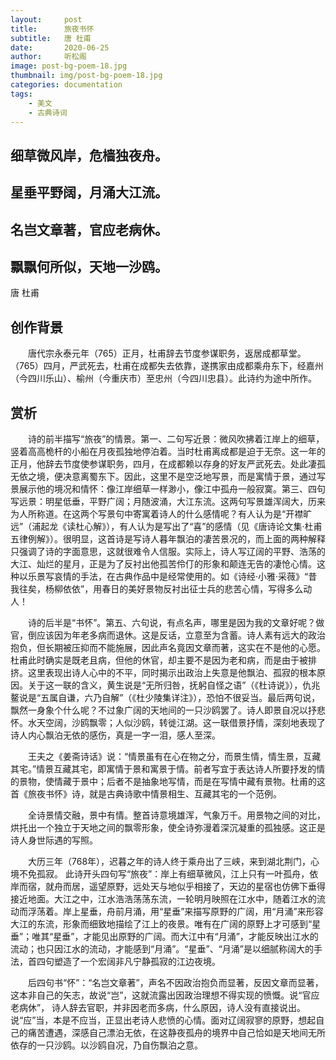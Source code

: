 ```yaml
---
layout:     post
title:      旅夜书怀
subtitle:   唐 杜甫
date:       2020-06-25
author:     听松阁
image: post-bg-poem-18.jpg
thumbnail: img/post-bg-poem-18.jpg
categories: documentation
tags:
    - 美文
    - 古典诗词
---
```


## 细草微风岸，危樯独夜舟。

## 星垂平野阔，月涌大江流。

## 名岂文章著，官应老病休。

## 飘飘何所似，天地一沙鸥。


唐 杜甫


## 创作背景



　　唐代宗永泰元年（765）正月，杜甫辞去节度参谋职务，返居成都草堂。（765）四月，严武死去，杜甫在成都失去依靠，遂携家由成都乘舟东下，经嘉州（今四川乐山）、榆州（今重庆市）至忠州（今四川忠县）。此诗约为途中所作。





## 赏析



　　诗的前半描写“旅夜”的情景。第一、二句写近景：微风吹拂着江岸上的细草，竖着高高桅杆的小船在月夜孤独地停泊着。当时杜甫离成都是迫于无奈。这一年的正月，他辞去节度使参谋职务，四月，在成都赖以存身的好友严武死去。处此凄孤无依之境，便决意离蜀东下。因此，这里不是空泛地写景，而是寓情于景，通过写景展示他的境况和情怀：像江岸细草一样渺小，像江中孤舟一般寂寞。第三、四句写远景：明星低垂，平野广阔；月随波涌，大江东流。这两句写景雄浑阔大，历来为人所称道。在这两个写景句中寄寓着诗人的什么感情呢？有人认为是“开襟旷远”（浦起龙《读杜心解》），有人认为是写出了“喜”的感情（见《唐诗论文集·杜甫五律例解》）。很明显，这首诗是写诗人暮年飘泊的凄苦景况的，而上面的两种解释只强调了诗的字面意思，这就很难令人信服。实际上，诗人写辽阔的平野、浩荡的大江、灿烂的星月，正是为了反衬出他孤苦伶仃的形象和颠连无告的凄怆心情。这种以乐景写哀情的手法，在古典作品中是经常使用的。如《诗经·小雅·采薇》“昔我往矣，杨柳依依”，用春日的美好景物反衬出征士兵的悲苦心情，写得多么动人！



　　诗的后半是“书怀”。第五、六句说，有点名声，哪里是因为我的文章好呢？做官，倒应该因为年老多病而退休。这是反话，立意至为含蓄。诗人素有远大的政治抱负，但长期被压抑而不能施展，因此声名竟因文章而著，这实在不是他的心愿。杜甫此时确实是既老且病，但他的休官，却主要不是因为老和病，而是由于被排挤。这里表现出诗人心中的不平，同时揭示出政治上失意是他飘泊、孤寂的根本原因。关于这一联的含义，黄生说是“无所归咎，抚躬自怪之语”（《杜诗说》），仇兆鳌说是“五属自谦，六乃自解”（《杜少陵集详注》），恐怕不很妥当。最后两句说，飘然一身象个什么呢？不过象广阔的天地间的一只沙鸥罢了。诗人即景自况以抒悲怀。水天空阔，沙鸥飘零；人似沙鸥，转徙江湖。这一联借景抒情，深刻地表现了诗人内心飘泊无依的感伤，真是一字一泪，感人至深。



　　王夫之《姜斋诗话》说：“情景虽有在心在物之分，而景生情，情生景，互藏其宅。”情景互藏其宅，即寓情于景和寓景于情。前者写宜于表达诗人所要抒发的情的景物，使情藏于景中；后者不是抽象地写情，而是在写情中藏有景物。杜甫的这首《旅夜书怀》诗，就是古典诗歌中情景相生、互藏其宅的一个范例。



　　全诗景情交融，景中有情。整首诗意境雄浑，气象万千。用景物之间的对比，烘托出一个独立于天地之间的飘零形象，使全诗弥漫着深沉凝重的孤独感。这正是诗人身世际遇的写照。



　　大历三年（768年），迟暮之年的诗人终于乘舟出了三峡，来到湖北荆门，心境不免孤寂。 此诗开头四句写“旅夜”：岸上有细草微风，江上只有一叶孤舟，依岸而宿，就舟而居，遥望原野，远处天与地似乎相接了，天边的星宿也仿佛下垂得接近地面。大江之中，江水浩浩荡荡东流，一轮明月映照在江水中，随着江水的流动而浮荡着。岸上星垂，舟前月涌，用“星垂”来描写原野的广阔，用“月涌”来形容大江的东流，形象而细致地描绘了江上的夜景。唯有在广阔的原野上才可感到“星垂”；唯其“星垂”，才能见出原野的广阔。而大江中有“月涌”，才能反映出江水的流动；也只因江水的流动，才能感到“月涌”。“星垂”、“月涌”是以细腻称阔大的手法，首四句塑造了一个宏阔非凡宁静孤寂的江边夜境。



　　后四句书“怀”：“名岂文章著”，声名不因政治抱负而显著，反因文章而显著，这本非自己的矢志，故说“岂”，这就流露出因政治理想不得实现的愤慨。说“官应老病休”， 诗人辞去官职，并非因老而多病，什么原因，诗人没有直接说出。说“应”当，本是不应当，正显出老诗人悲愤的心情。面对辽阔寂寥的原野，想起自己的痛苦遭遇，深感自己漂泊无依，在这静夜孤舟的境界中自己恰如是天地间无所依存的一只沙鸥。以沙鸥自况，乃自伤飘泊之意。
